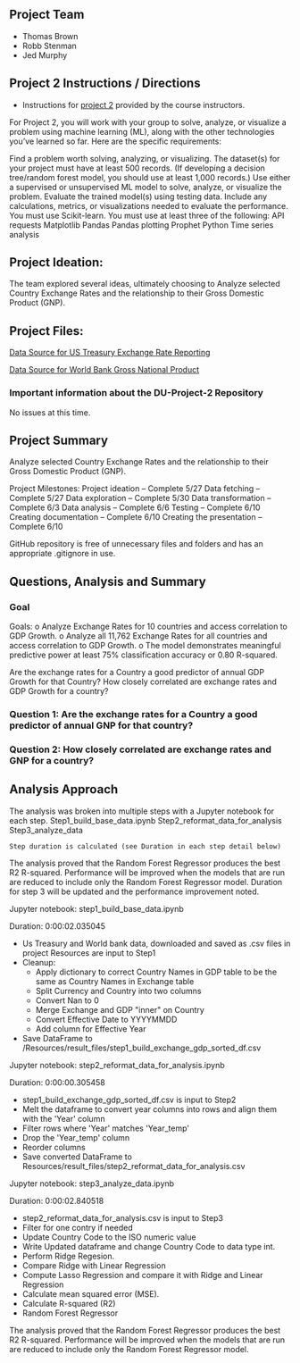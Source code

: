 ## Project Team
 - Thomas Brown
 - Robb Stenman
 - Jed Murphy

## Project 2 Instructions / Directions

- Instructions for [project 2](https://bootcampspot.instructure.com/courses/5432/pages/16-project-2-overview?module_item_id=1201087) provided by the course instructors.

For Project 2, you will work with your group to solve, analyze, or visualize a problem using machine learning (ML), along with the other technologies you’ve learned so far. Here are the specific requirements:

Find a problem worth solving, analyzing, or visualizing.
The dataset(s) for your project must have at least 500 records. (If developing a decision tree/random forest model, you should use at least 1,000 records.)
Use either a supervised or unsupervised ML model to solve, analyze, or visualize the problem.
Evaluate the trained model(s) using testing data. Include any calculations, metrics, or visualizations needed to evaluate the performance.
You must use Scikit-learn.
You must use at least three of the following:
API requests
Matplotlib
Pandas
Pandas plotting
Prophet
Python
Time series analysis

## Project Ideation: 
The team explored several ideas, ultimately choosing to Analyze selected Country Exchange Rates and the relationship to their Gross Domestic Product (GNP). 

## Project Files:
[Data Source for US Treasury Exchange Rate Reporting](https://fiscaldata.treasury.gov/datasets/treasury-reporting-rates-exchange/treasury-reporting-rates-of-exchange#dataset-properties) 

[Data Source for World Bank Gross National Product](https://data.worldbank.org/indicator/NY.GDP.MKTP.CD)


### Important information about the DU-Project-2 Repository

No issues at this time.


## Project Summary

Analyze selected Country Exchange Rates and the relationship to their Gross Domestic Product (GNP). 

Project Milestones:
Project ideation – Complete 5/27
Data fetching – Complete 5/27
Data exploration – Complete 5/30
Data transformation – Complete 6/3
Data analysis – Complete 6/6
Testing – Complete 6/10
Creating documentation – Complete 6/10
Creating the presentation – Complete 6/10

GitHub repository is free of unnecessary files and folders and has an appropriate .gitignore in use.


## Questions, Analysis and Summary
### Goal 

Goals: 
    o Analyze Exchange Rates for 10 countries and access correlation to GDP Growth.
    o Analyze all 11,762 Exchange Rates for all countries and access correlation to GDP Growth.
    o The model demonstrates meaningful predictive power at least 75% classification accuracy or 0.80 R-squared.

Are the exchange rates for a Country a good predictor of annual GDP Growth for that Country?
How closely correlated are exchange rates and GDP Growth for a country?


###	Question 1:  Are the exchange rates for a Country a good predictor of annual GNP for that country?

### Question 2:  How closely correlated are exchange rates and GNP for a country?


## Analysis Approach

The analysis was broken into multiple steps with a Jupyter notebook for each step.
    Step1_build_base_data.ipynb
    Step2_reformat_data_for_analysis
    Step3_analyze_data

    Step duration is calculated (see Duration in each step detail below)

The analysis proved that the Random Forest Regressor produces the best R2 R-squared. 
Performance will be improved when the models that are run are reduced to include 
only the Random Forest Regressor model. Duration for step 3 will be updated and the
performance improvement noted.

Jupyter notebook: step1_build_base_data.ipynb

 Duration: 0:00:02.035045

- Us Treasury and World bank data, downloaded and saved as .csv files in project Resources are input to Step1
- Cleanup:
    - Apply dictionary to correct Country Names in GDP table to be the same as Country Names in Exchange table
    - Split Currency and Country into two columns
    - Convert Nan to 0
    - Merge Exchange and GDP "inner" on Country
    - Convert Effective Date to YYYYMMDD
    - Add column for Effective Year
- Save DataFrame to /Resources/result_files/step1_build_exchange_gdp_sorted_df.csv 

Jupyter notebook: step2_reformat_data_for_analysis.ipynb

Duration: 0:00:00.305458

- step1_build_exchange_gdp_sorted_df.csv is input to Step2
- Melt the dataframe to convert year columns into rows and align them with the 'Year' column
- Filter rows where 'Year' matches 'Year_temp'
-  Drop the 'Year_temp' column
- Reorder columns
- Save converted DataFrame to Resources/result_files/step2_reformat_data_for_analysis.csv

Jupyter notebook: step3_analyze_data.ipynb

Duration: 0:00:02.840518

- step2_reformat_data_for_analysis.csv is input to Step3
- Filter for one contry if needed
- Update Country Code to the ISO numeric value
- Write Updated dataframe and change Country Code to data type int.
- Perform Ridge Regesion.
- Compare Ridge with Linear Regression
- Compute Lasso Regression and compare it with Ridge and Linear Regression
- Calculate mean squared error (MSE).
- Calculate R-squared (R2)
- Random Forest Regressor 


The analysis proved that the Random Forest Regressor produces the best R2 R-squared. 
Performance will be improved when the models that are run are reduced to include only 
the Random Forest Regressor model. 






